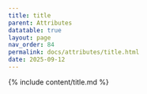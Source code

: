 ```yaml
---
title: title
parent: Attributes
datatable: true
layout: page
nav_order: 84
permalink: docs/attributes/title.html
date: 2025-09-12
---
```

{% include content/title.md %}
